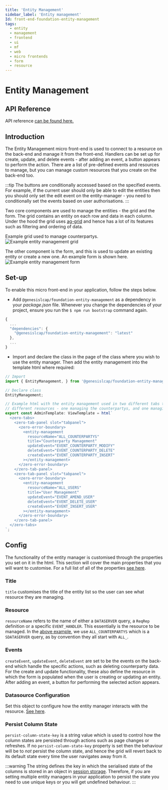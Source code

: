 ```yaml
---
title: 'Entity Management'
sidebar_label: 'Entity management'
Id: front-end-foundation-entity-management
tags:
  - entity
  - management
  - frontend
  - ui
  - mf
  - web
  - micro frontends
  - form
  - resource
---
```

# Entity Management

## API Reference

API reference [can be found here.](../foundation-entity-management_apiref/)

## Introduction

The Entity Management micro front-end is used to connect to a resource on the back-end and manage it from the front-end. Handlers can be set up for create, update, and delete events - after adding an event, a button appears to perform the action. There are a list of pre-defined events and resources to manage, but you can manage custom resources that you create on the back-end too.

:::tip
The buttons are conditionally accessed based on the specified events. For example, if the current user should only be able to edit the entities then you should only set the edit event on the entity-manager - you need to conditionally set the events based on user authorisations.
:::

Two core components are used to manage the entities - the grid and the form. The grid contains an entity on each row and data in each column. Under the hood the grid uses [ag-grid](https://www.ag-grid.com/) and hence has a lot of its features such as filtering and ordering of data.

Example grid used to manage counterpartys.
![Example entity management grid](/img/foundation-entity-management-grid.png)

The other component is the form, and this is used to update an existing entity or create a new one. An example form is shown here.
![Example entity management form](/img/foundation-entity-management-form.png)

## Set-up

To enable this micro front-end in your application, follow the steps below.

- Add `@genesislcap/foundation-entity-management` as a dependency in your *package.json* file. Whenever you change the dependencies of your project, ensure you run the `$ npm run bootstrap` command again.

```javascript
{
  ...
  "dependencies": {
    "@genesislcap/foundation-entity-management": "latest"
  },
  ...
}
```

- Import and declare the class in the page of the class where you wish to use the entity manager. Then add the entity management into the template html where required:
```javascript
// Import
import { EntityManagement, } from '@genesislcap/foundation-entity-management';

// Declare class
EntityManagement;

// Example html with the entity management used in two different tabs to manage two
// different resources - one managing the counterpartys, and one managing the users.
export const AdminTemplate: ViewTemplate = html`
  <zero-tabs>
    <zero-tab-panel slot="tabpanel">
      <zero-error-boundary>
        <entity-management
          resourceName="ALL_COUNTERPARTYS"
          title="Counterparty Management"
          updateEvent="EVENT_COUNTERPARTY_MODIFY"
          deleteEvent="EVENT_COUNTERPARTY_DELETE"
          createEvent="EVENT_COUNTERPARTY_INSERT"
        ></entity-management>
      </zero-error-boundary>
    </zero-tab-panel>
    <zero-tab-panel slot="tabpanel">
      <zero-error-boundary>
        <entity-management
          resourceName="ALL_USERS"
          title="User Management"
          updateEvent="EVENT_AMEND_USER"
          deleteEvent="EVENT_DELETE_USER"
          createEvent="EVENT_INSERT_USER"
        ></entity-management>
      </zero-error-boundary>
    </zero-tab-panel>
  </zero-tabs>
`;
```

## Config

The functionality of the entity manager is customised through the properties you set on it in the html. This section will cover the main properties that you will want to customise. For a full list of all of the properties [see here](../foundation-entity-management_apiref/foundation-entity-management.entitymanagement/#properties).

### Title

`title` customises the title of the entity list so the user can see what resource they are managing.

### Resource

`resourceName` refers to the name of either a `DATASERVER` query, a `ReqRep` definition or a specific `EVENT_HANDLER`. This essentially is the resource to be managed. In the [above example](#set-up), we use `ALL_COUNTERPARTYS` which is a `SDATASERVER` query, as by convention they all start with `ALL_`.

### Events

`createEvent`, `updateEvent`, `deleteEvent` are set to be the events on the back-end which handle the specific actions, such as deleting counterparty data. For the create and update functionality, these also define the resource in which the form is populated when the user is creating or updating an entity. After adding an event, a button for performing the selected action appears.

### Datasource Configuration

Set this object to configure how the entity manager interacts with the resource. [See here](../foundation-entity-management_apiref/foundation-entity-management.datasourceconfiguration/#example).

### Persist Column State
`persist-column-state-key` is a string value which is used to control how the column states are persisted through actions such as page changes or refreshes. If no `persist-column-state-key` property is set then the behaviour will be to _not_ persist the column state, and hence the grid will revert back to its default state every time the user navigates away from it.

:::warning
The string defines the key in which the serialised state of the columns is stored in an object in [session storage](https://developer.mozilla.org/en-US/docs/Web/API/Window/sessionStorage). Therefore, if you are setting multiple entity managers in your application to persist the state you need to use unique keys or you will get undefined behaviour.
:::
